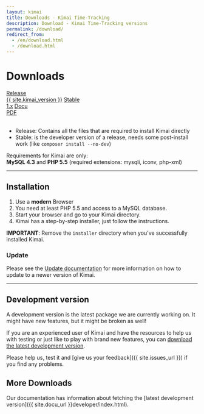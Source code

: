 ```yaml
---
layout: kimai
title: Downloads - Kimai Time-Tracking
description: Download - Kimai Time-Tracking versions
permalink: /download/
redirect_from:
  - /en/download.html
  - /download.html
---
```


# Downloads

<section id="downloads">
      <a href="https://github.com/kimai/kimai/releases/download/{{ site.kimai_version }}/kimai_{{ site.kimai_version }}.zip"><span>Release<br/>{{ site.kimai_version }}</span></a>
      <a href="https://github.com/kimai/kimai/zipball/master"><span>Stable<br/>1.x</span></a>
      <a href="https://github.com/kimai/manuals/raw/master/documentation.pdf"><span>Docu<br/>PDF</span></a>
</section>
<div class="clearleft"></div>
<br>

- Release: Contains all the files that are required to install Kimai directly
- Stable: is the developer version of a release, needs some post-install work (like `composer install --no-dev`)

Requirements for Kimai are only:<br/>
**MySQL 4.3** and **PHP 5.5** (required extensions: mysqli, iconv, php-xml)

<div class="clearleft"></div>

* * *

## Installation

1. Use a **modern** Browser
2. You need at least PHP 5.5 and access to a MySQL database.
3. Start your browser and go to your Kimai directory.
4. Kimai has a step-by-step installer, just follow the instructions.

**IMPORTANT**: Remove the `installer` directory when you’ve successfully installed Kimai.

### Update

Please see the [Update documentation](/documentation/updates/) for more information on how to update to a newer version of Kimai.

* * *

## Development version

A development version is the latest package we are currently working on.
It might have new features, but it might be broken as well!

If you are an experienced user of Kimai and have the resources to help us with testing or just like to play with brand new features,
you can [download the latest development version](https://github.com/kimai/kimai/zipball/develop).

Please help us, test it and [give us your feedback]({{ site.issues_url }}) if you find any problems.

## More Downloads

Our documentation has information about fetching the [latest development version]({{ site.docu_url }}developer/index.html).
